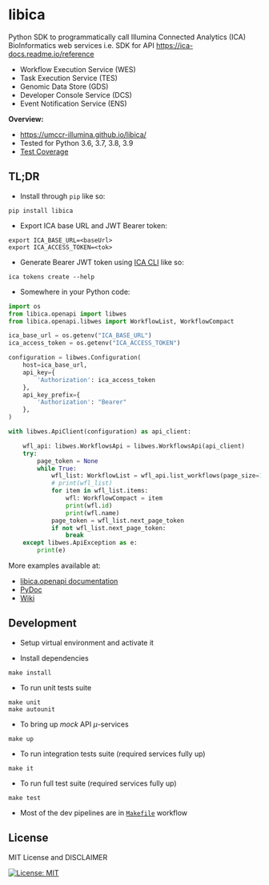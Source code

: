 # libica

Python SDK to programmatically call Illumina Connected Analytics (ICA) BioInformatics web services i.e. SDK for API https://ica-docs.readme.io/reference
- Workflow Execution Service (WES)
- Task Execution Service (TES)
- Genomic Data Store (GDS)
- Developer Console Service (DCS)
- Event Notification Service (ENS)

**Overview:**

- https://umccr-illumina.github.io/libica/
- Tested for Python 3.6, 3.7, 3.8, 3.9
- [Test Coverage](https://umccr-illumina.github.io/libica/coverage/)

## TL;DR

- Install through ``pip`` like so:
```commandline
pip install libica
```

- Export ICA base URL and JWT Bearer token:
```
export ICA_BASE_URL=<baseUrl>
export ICA_ACCESS_TOKEN=<tok>
```

- Generate Bearer JWT token using [ICA CLI](https://sapac.support.illumina.com/sequencing/sequencing_software/illumina-connected-analytics.html) like so:
```commandline
ica tokens create --help
```

- Somewhere in your Python code:
```python
import os
from libica.openapi import libwes
from libica.openapi.libwes import WorkflowList, WorkflowCompact

ica_base_url = os.getenv("ICA_BASE_URL")
ica_access_token = os.getenv("ICA_ACCESS_TOKEN")

configuration = libwes.Configuration(
    host=ica_base_url,
    api_key={
        'Authorization': ica_access_token
    },
    api_key_prefix={
        'Authorization': "Bearer"
    },
)

with libwes.ApiClient(configuration) as api_client:

    wfl_api: libwes.WorkflowsApi = libwes.WorkflowsApi(api_client)
    try:
        page_token = None
        while True:
            wfl_list: WorkflowList = wfl_api.list_workflows(page_size=100, page_token=page_token)
            # print(wfl_list)
            for item in wfl_list.items:
                wfl: WorkflowCompact = item
                print(wfl.id)
                print(wfl.name)
            page_token = wfl_list.next_page_token
            if not wfl_list.next_page_token:
                break
    except libwes.ApiException as e:
        print(e)
```

More examples available at:
- [libica.openapi documentation](https://umccr-illumina.github.io/libica/openapi/)
- [PyDoc](https://umccr-illumina.github.io/libica/libica/)
- [Wiki](https://github.com/umccr-illumina/libica/wiki)

## Development

- Setup virtual environment and activate it

- Install dependencies
```commandline
make install
```

- To run unit tests suite
```commandline
make unit
make autounit
```

- To bring up _mock_ API _μ_-services
```commandline
make up
```

- To run integration tests suite (required services fully up)
```commandline
make it
```

- To run full test suite (required services fully up)
```commandline
make test
```

- Most of the dev pipelines are in [`Makefile`](Makefile) workflow


## License

MIT License and DISCLAIMER

[![License: MIT](https://img.shields.io/badge/License-MIT-yellow.svg)](https://opensource.org/licenses/MIT)
